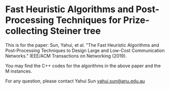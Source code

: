 # Fast Heuristic Algorithms and Post-Processing Techniques for Prize-collecting Steiner tree


This is for the paper: Sun, Yahui, et al. "The Fast Heuristic Algorithms and Post-Processing Techniques to Design Large and Low-Cost Communication Networks." IEEE/ACM Transactions on Networking (2019).

You may find the C++ codes for the algorithms in the above paper and the M instances.

For any question, please contact Yahui Sun yahui.sun@anu.edu.au
